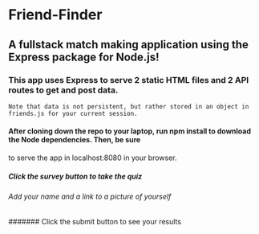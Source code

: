 # Friend-Finder
## A fullstack match making application using the Express package for Node.js!
### This app uses Express to serve 2 static HTML files and 2 API routes to get and post data.
    Note that data is not persistent, but rather stored in an object in friends.js for your current session.
#### After cloning down the repo to your laptop, run npm install to download the Node dependencies. Then, be sure 
to serve the app in localhost:8080 in your browser.    
##### Click the survey button to take the quiz
###### Add your name and a link to a picture of yourself
####### Click the submit button to see your results

